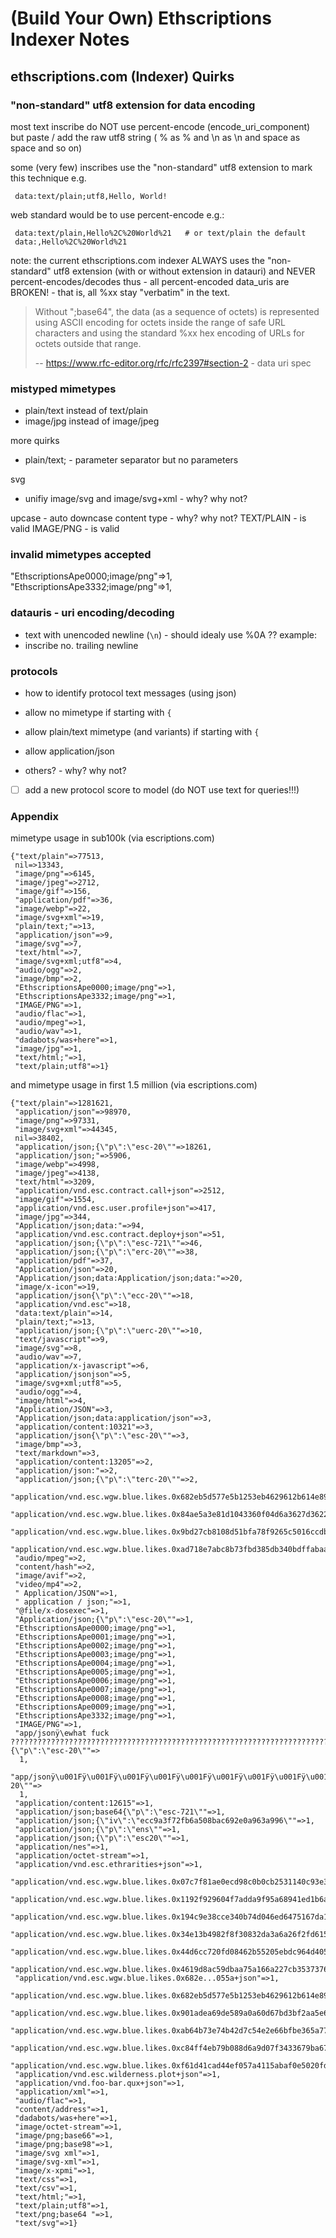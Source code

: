 # (Build Your Own) Ethscriptions Indexer Notes


##  ethscriptions.com (Indexer) Quirks


### "non-standard" utf8 extension for data encoding

most text inscribe do NOT use percent-encode (encode_uri_component)
but paste / add the raw utf8 string ( % as % and \n as \n and space as space 
and so on)

some (very few) inscribes use the "non-standard" utf8 extension
to mark this technique e.g. 

     data:text/plain;utf8,Hello, World!  

web standard would be to use percent-encode e.g.:

     data:text/plain,Hello%2C%20World%21   # or text/plain the default
     data:,Hello%2C%20World%21


note: the current ethscriptions.com indexer ALWAYS uses 
the "non-standard" utf8 extension (with or without extension in datauri)
and NEVER percent-encodes/decodes
thus - all percent-encoded data_uris are BROKEN! - 
that is, all %xx stay "verbatim" in the text.


> Without ";base64", the data (as a sequence of octets) is represented 
> using ASCII encoding for octets inside the range of safe URL characters 
> and using the standard %xx hex encoding of URLs for octets outside that range.
>
> -- https://www.rfc-editor.org/rfc/rfc2397#section-2 - data uri spec




### mistyped mimetypes

- plain/text   instead of text/plain
- image/jpg    instead of image/jpeg


more quirks
- plain/text;   - parameter separator but no parameters


svg
- unifiy   image/svg  and image/svg+xml  - why? why not?

upcase  - auto downcase content type - why? why not?
TEXT/PLAIN   - is valid 
IMAGE/PNG    - is valid 



### invalid mimetypes accepted

"EthscriptionsApe0000;image/png"=>1,
"EthscriptionsApe3332;image/png"=>1,
 


### datauris - uri encoding/decoding

- text with unencoded newline (`\n`)  - should idealy use %0A ??
example:
- inscribe no.   trailing newline



### protocols

- how to identify protocol text messages (using json)

- allow no mimetype  if starting with `{`
- allow plain/text mimetype (and variants) if starting with `{`
- allow application/json
- others?  - why? why not?

- [ ]  add a new protocol score to model (do NOT use text for queries!!!)





### Appendix

mimetype usage in sub100k (via escriptions.com)

```
{"text/plain"=>77513,
 nil=>13343,
 "image/png"=>6145,
 "image/jpeg"=>2712,
 "image/gif"=>156,
 "application/pdf"=>36,
 "image/webp"=>22,
 "image/svg+xml"=>19,
 "plain/text;"=>13,
 "application/json"=>9,
 "image/svg"=>7,
 "text/html"=>7,
 "image/svg+xml;utf8"=>4,
 "audio/ogg"=>2,
 "image/bmp"=>2,
 "EthscriptionsApe0000;image/png"=>1,
 "EthscriptionsApe3332;image/png"=>1,
 "IMAGE/PNG"=>1,
 "audio/flac"=>1,
 "audio/mpeg"=>1,
 "audio/wav"=>1,
 "dadabots/was+here"=>1,
 "image/jpg"=>1,
 "text/html;"=>1,
 "text/plain;utf8"=>1}
```



and mimetype usage in first 1.5 million (via escriptions.com)

```
{"text/plain"=>1281621,
 "application/json"=>98970,
 "image/png"=>97331,
 "image/svg+xml"=>44345,
 nil=>38402,
 "application/json;{\"p\":\"esc-20\""=>18261,
 "application/json;"=>5906,
 "image/webp"=>4998,
 "image/jpeg"=>4138,
 "text/html"=>3209,
 "application/vnd.esc.contract.call+json"=>2512,
 "image/gif"=>1554,
 "application/vnd.esc.user.profile+json"=>417,
 "image/jpg"=>344,
 "Application/json;data:"=>94,
 "application/vnd.esc.contract.deploy+json"=>51,
 "application/json;{\"p\":\"esc-721\""=>46,
 "application/json;{\"p\":\"erc-20\""=>38,
 "application/pdf"=>37,
 "Application/json"=>20,
 "Application/json;data:Application/json;data:"=>20,
 "image/x-icon"=>19,
 "application/json{\"p\":\"ecc-20\""=>18,
 "application/vnd.esc"=>18,
 "data:text/plain"=>14,
 "plain/text;"=>13,
 "application/json;{\"p\":\"uerc-20\""=>10,
 "text/javascript"=>9,
 "image/svg"=>8,
 "audio/wav"=>7,
 "application/x-javascript"=>6,
 "application/jsonjson"=>5,
 "image/svg+xml;utf8"=>5,
 "audio/ogg"=>4,
 "image/html"=>4,
 "Application/JSON"=>3,
 "Application/json;data:application/json"=>3,
 "application/content:10321"=>3,
 "application/json{\"p\":\"esc-20\""=>3,
 "image/bmp"=>3,
 "text/markdown"=>3,
 "application/content:13205"=>2,
 "application/json:"=>2,
 "application/json;{\"p\":\"terc-20\""=>2,
 "application/vnd.esc.wgw.blue.likes.0x682eb5d577e5b1253eb4629612b614e8941d3bfa8b6aa898d6e37ec5babe055a"=>2,
 "application/vnd.esc.wgw.blue.likes.0x84ae5a3e81d1043360f04d6a3627d3622b31395530783fcde888f29cd33d49d6+json"=>2,
 "application/vnd.esc.wgw.blue.likes.0x9bd27cb8108d51bfa78f9265c5016ccdbdd8b3244c7849ee604d56e64de14d77+json"=>2,
 "application/vnd.esc.wgw.blue.likes.0xad718e7abc8b73fbd385db340bdffabaa62a2636e28a2ce17b371c25ce6fa550+json"=>2,
 "audio/mpeg"=>2,
 "content/hash"=>2,
 "image/avif"=>2,
 "video/mp4"=>2,
 " Application/JSON"=>1,
 " application / json;"=>1,
 "@file/x-dosexec"=>1,
 "Application/json;{\"p\":\"esc-20\""=>1,
 "EthscriptionsApe0000;image/png"=>1,
 "EthscriptionsApe0001;image/png"=>1,
 "EthscriptionsApe0002;image/png"=>1,
 "EthscriptionsApe0003;image/png"=>1,
 "EthscriptionsApe0004;image/png"=>1,
 "EthscriptionsApe0005;image/png"=>1,
 "EthscriptionsApe0006;image/png"=>1,
 "EthscriptionsApe0007;image/png"=>1,
 "EthscriptionsApe0008;image/png"=>1,
 "EthscriptionsApe0009;image/png"=>1,
 "EthscriptionsApe3332;image/png"=>1,
 "IMAGE/PNG"=>1,
 "app/jsonÿ\ewhat fuck ??????????????????????????????????????????????????????????????????????????????????????????????????????????????????????????????????????? {\"p\":\"esc-20\""=>
  1,
 "app/jsonÿ\u001Fÿ\u001Fÿ\u001Fÿ\u001Fÿ\u001Fÿ\u001Fÿ\u001Fÿ\u001Fÿ\u001Fÿ\u001Fÿ\u001Fÿ\u001Fÿ\u001Fÿ\u001Fÿ\u001Fÿ\u001Fÿ\u001Fÿ\u001Fÿ\u001Fÿ\u001Fÿ\u001Fÿ\u001Fÿ\u001Fÿ\u001Fÿ\u001Fÿ\u001Fÿ\u001Fÿ\u001Fÿ\u001Fÿ\u001Fÿ\u001Fÿ\u001Fÿ\u001Fÿ\u001Fÿ\u001Fÿ\u001Fÿ\u001Fÿ\u001Fÿ\u001Fÿ\u001Fÿ\u001Fÿ\u001Fÿ\u001Fÿ\u001Fÿ\u001Fÿ\u001Fÿ\u001Fÿ\u001Fÿ\u001Fÿ\u001Fÿ\u001Fÿ\u001Fÿ\u001Fÿ\u001Fÿ\u001Fÿ\u001Fÿ\u001Fÿ\u001Fÿ\u001Fÿ\u001Fÿ\u001Fÿ\u001Fÿ\u001Fÿ\u001Fÿ\u001Fÿ\u001Fÿ\u001Fÿ\u001Fÿ\u001Fÿ\u001Fÿ\u001Fÿ\u001Fÿ\u001Fÿ\u001Fÿ\u001Fÿ\u001Fÿ\u001Fÿ\u001Fÿ\u001Fÿ\u001Fÿ\u001Fÿ\u001Fÿ\u001Fÿ\u001Fÿ\u001Fÿ\u001Fÿ\u001Fÿ\u001Fÿ\u001Fÿ\u001Fÿ\u001Fÿ\u001Fÿ\u001Fÿ\u001Fÿ\u001Fÿ\u001Fÿ\u001Fÿ\u001Fÿ\u001Fÿ\u001Fÿ\u001Fÿ\u001Fÿ\u001Fÿ\u001Fÿ\u001Fÿ\u001Fÿ\u001Fÿ\u001Fÿ\u001Fÿ\u001Fÿ\u001Fÿ\u001Fÿ\u001Fÿ\u001Fÿ\u001Fÿ\u001Fÿ\u001Fÿ\u001Fÿ\u001Fÿ\u001Fÿ\u001Fÿ\u001Fÿ\u001Fÿ\u001Fÿ\u001Fÿ\u001Fÿ\u001Fÿ\u001Fÿ\u001Fÿ\u001Fÿ\u001Fÿ\u001Fÿ\u001Fÿ\u001Fÿ\u001Fÿ\u001Fÿ\u001Fÿ\u001Fÿ\u001Fÿ\u001Fÿ\u001Fÿ\u001Fÿ\u001Fÿ\u001Fÿ\u001Fÿ\u001Fÿ\u001Fÿ\u001Fÿ\u001Fÿ\u001Fÿ\u001Fÿ\u001Fÿ\u001Fÿ\u001Fÿ\u001Fÿ\u001Fÿ\u001Fÿ\u001Fÿ\u001Fÿ\u001Fÿ\u001Fÿ\u001Fÿ\u001Fÿ\u001Fÿ\u001Fÿ\u001Fÿ\u001Fÿ\u001Fÿ\u001Fÿ\u001Fÿ\u001Fÿ\u001Fÿ\u001Fÿ\u001Fÿ\u001Fÿ\u001Fÿ\u001Fÿ\u001Fÿ\u001Fÿ\u001Fÿ\u001Fÿ\u001Fÿ\u001Fÿ\u001Fÿ\u001Fÿ\u001Fÿ\u001Fÿ\u001Fÿ\u001Fÿ\u001Fÿ\u001Fÿ\u001Fÿ\u001Fÿ\u001Fÿ\u001Fÿ\u001Fÿ\u001Fÿ\u001Fÿ\u001Fÿ\u001Fÿ\u001Fÿ\u001Fÿ\u001Fÿ\u001Fÿ\u001Fÿ\u001Fÿ\u001Fÿ\u001Fÿ\u001Fÿ\u001Fÿ\u001Fÿ\u001Fÿ\u001Fÿ\u001Fÿ\u001Fÿ\u001Fÿ\u001Fÿ\u001Fÿ\u001Fÿ\u001Fÿ\u001Fÿ\u001Fÿ\u001Fÿ\u001Fÿ\u001F!aaaaaÿ\u001Fÿ\u001Fÿ\u001F{\"p\":\"esc-20\""=>
  1,
 "application/content:12615"=>1,
 "application/json;base64{\"p\":\"esc-721\""=>1,
 "application/json;{\"iv\":\"ecc9a3f72fb6a508bac692e0a963a996\""=>1,
 "application/json;{\"p\":\"ens\""=>1,
 "application/json;{\"p\":\"esc20\""=>1,
 "application/nes"=>1,
 "application/octet-stream"=>1,
 "application/vnd.esc.ethrarities+json"=>1,
 "application/vnd.esc.wgw.blue.likes.0x07c7f81ae0ecd98c0b0cb2531140c93e3c97e39aaeeac8a9622eaa4b9a1898d0+json"=>1,
 "application/vnd.esc.wgw.blue.likes.0x1192f929604f7adda9f95a68941ed1b6addb5d30e93dae252eff0f8b27c9ddbc+json"=>1,
 "application/vnd.esc.wgw.blue.likes.0x194c9e38cce340b74d046ed6475167da1df2bad4fce934726139d743f2a100cb"=>1,
 "application/vnd.esc.wgw.blue.likes.0x34e13b4982f8f30832da3a6a26f2fd615b412c8c905176b03ba97ab57ad4dddf+json"=>1,
 "application/vnd.esc.wgw.blue.likes.0x44d6cc720fd08462b55205ebdc964d4056d3ef98b2fca1ebd15083dd65e23e50"=>1,
 "application/vnd.esc.wgw.blue.likes.0x4619d8ac59dbaa75a166a227cb3537376ad173b448a6529827ed7a2ad87cdd24+json"=>1,
 "application/vnd.esc.wgw.blue.likes.0x682e...055a+json"=>1,
 "application/vnd.esc.wgw.blue.likes.0x682eb5d577e5b1253eb4629612b614e8941d3bfa8b6aa898d6e37ec5babe055a+json"=>1,
 "application/vnd.esc.wgw.blue.likes.0x901adea69de589a0a60d67bd3bf2aa5e6ac0026ec9ff4a0e480a2da6fb3c6d37+json"=>1,
 "application/vnd.esc.wgw.blue.likes.0xab64b73e74b42d7c54e2e66bfbe365a779ebeca0ec91e44e6a33380693c103fe"=>1,
 "application/vnd.esc.wgw.blue.likes.0xc84ff4eb79b088d6a9d07f3433679ba672d98d9a42e799ec2fd4bb09ff6b8a6a+json"=>1,
 "application/vnd.esc.wgw.blue.likes.0xf61d41cad44ef057a4115abaf0e5020fd79c9d50745a7e0f8f368da070ca2b86+json"=>1,
 "application/vnd.esc.wilderness.plot+json"=>1,
 "application/vnd.foo-bar.qux+json"=>1,
 "application/xml"=>1,
 "audio/flac"=>1,
 "content/address"=>1,
 "dadabots/was+here"=>1,
 "image/octet-stream"=>1,
 "image/png;base66"=>1,
 "image/png;base98"=>1,
 "image/svg xml"=>1,
 "image/svg-xml"=>1,
 "image/x-xpmi"=>1,
 "text/css"=>1,
 "text/csv"=>1,
 "text/html;"=>1,
 "text/plain;utf8"=>1,
 "text/png;base64 "=>1,
 "text/svg"=>1}
```

